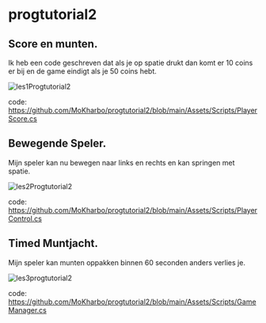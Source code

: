 # progtutorial2

## Score en munten.

Ik heb een code geschreven dat als je op spatie drukt dan komt er 10 coins er bij en de game eindigt als je 50 coins hebt.

![les1Progtutorial2](https://github.com/user-attachments/assets/297ea3fe-a702-4a5b-ba5b-e26ddb898bd1)

code: https://github.com/MoKharbo/progtutorial2/blob/main/Assets/Scripts/PlayerScore.cs

## Bewegende Speler.

Mijn speler kan nu bewegen naar links en rechts en kan springen met spatie.

![les2Progtutorial2](https://github.com/user-attachments/assets/6e957f01-c754-4f50-a5d8-50fd618b803f)

code: https://github.com/MoKharbo/progtutorial2/blob/main/Assets/Scripts/PlayerControl.cs

## Timed Muntjacht.

Mijn speler kan munten oppakken binnen 60 seconden anders verlies je.

![les3progtutorial2](https://github.com/user-attachments/assets/b3b8d8d7-ae44-4a7c-8c30-b49490ba0f62)

code: https://github.com/MoKharbo/progtutorial2/blob/main/Assets/Scripts/GameManager.cs
